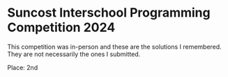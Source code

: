 # Suncost Interschool Programming Competition 2024

This competition was in-person and these are the solutions I remembered. They are not necessarily the ones I submitted.

Place: 2nd